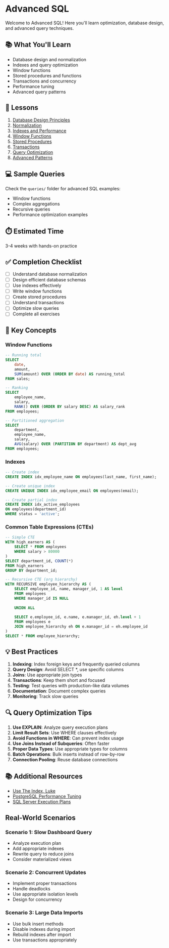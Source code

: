 # Advanced SQL

Welcome to Advanced SQL! Here you'll learn optimization, database design, and advanced query techniques.

## 📚 What You'll Learn

- Database design and normalization
- Indexes and query optimization
- Window functions
- Stored procedures and functions
- Transactions and concurrency
- Performance tuning
- Advanced query patterns

## 📖 Lessons

1. [Database Design Principles](lessons/01-database-design.md)
2. [Normalization](lessons/02-normalization.md)
3. [Indexes and Performance](lessons/03-indexes.md)
4. [Window Functions](lessons/04-window-functions.md)
5. [Stored Procedures](lessons/05-stored-procedures.md)
6. [Transactions](lessons/06-transactions.md)
7. [Query Optimization](lessons/07-query-optimization.md)
8. [Advanced Patterns](lessons/08-advanced-patterns.md)

## 💻 Sample Queries

Check the `queries/` folder for advanced SQL examples:
- Window functions
- Complex aggregations
- Recursive queries
- Performance optimization examples

## ⏱️ Estimated Time

3-4 weeks with hands-on practice

## ✅ Completion Checklist

- [ ] Understand database normalization
- [ ] Design efficient database schemas
- [ ] Use indexes effectively
- [ ] Write window functions
- [ ] Create stored procedures
- [ ] Understand transactions
- [ ] Optimize slow queries
- [ ] Complete all exercises

## 🎯 Key Concepts

### Window Functions
```sql
-- Running total
SELECT 
    date,
    amount,
    SUM(amount) OVER (ORDER BY date) AS running_total
FROM sales;

-- Ranking
SELECT 
    employee_name,
    salary,
    RANK() OVER (ORDER BY salary DESC) AS salary_rank
FROM employees;

-- Partitioned aggregation
SELECT 
    department,
    employee_name,
    salary,
    AVG(salary) OVER (PARTITION BY department) AS dept_avg
FROM employees;
```

### Indexes
```sql
-- Create index
CREATE INDEX idx_employee_name ON employees(last_name, first_name);

-- Create unique index
CREATE UNIQUE INDEX idx_employee_email ON employees(email);

-- Create partial index
CREATE INDEX idx_active_employees 
ON employees(department_id) 
WHERE status = 'active';
```

### Common Table Expressions (CTEs)
```sql
-- Simple CTE
WITH high_earners AS (
    SELECT * FROM employees
    WHERE salary > 80000
)
SELECT department_id, COUNT(*) 
FROM high_earners 
GROUP BY department_id;

-- Recursive CTE (org hierarchy)
WITH RECURSIVE employee_hierarchy AS (
    SELECT employee_id, name, manager_id, 1 AS level
    FROM employees
    WHERE manager_id IS NULL
    
    UNION ALL
    
    SELECT e.employee_id, e.name, e.manager_id, eh.level + 1
    FROM employees e
    JOIN employee_hierarchy eh ON e.manager_id = eh.employee_id
)
SELECT * FROM employee_hierarchy;
```

## 💡 Best Practices

1. **Indexing**: Index foreign keys and frequently queried columns
2. **Query Design**: Avoid SELECT *, use specific columns
3. **Joins**: Use appropriate join types
4. **Transactions**: Keep them short and focused
5. **Testing**: Test queries with production-like data volumes
6. **Documentation**: Document complex queries
7. **Monitoring**: Track slow queries

## 🔍 Query Optimization Tips

1. **Use EXPLAIN**: Analyze query execution plans
2. **Limit Result Sets**: Use WHERE clauses effectively
3. **Avoid Functions in WHERE**: Can prevent index usage
4. **Use Joins Instead of Subqueries**: Often faster
5. **Proper Data Types**: Use appropriate types for columns
6. **Batch Operations**: Bulk inserts instead of row-by-row
7. **Connection Pooling**: Reuse database connections

## 📚 Additional Resources

- [Use The Index, Luke](https://use-the-index-luke.com/)
- [PostgreSQL Performance Tuning](https://wiki.postgresql.org/wiki/Performance_Optimization)
- [SQL Server Execution Plans](https://www.red-gate.com/simple-talk/databases/sql-server/performance-sql-server/execution-plans/)

## Real-World Scenarios

### Scenario 1: Slow Dashboard Query
- Analyze execution plan
- Add appropriate indexes
- Rewrite query to reduce joins
- Consider materialized views

### Scenario 2: Concurrent Updates
- Implement proper transactions
- Handle deadlocks
- Use appropriate isolation levels
- Design for concurrency

### Scenario 3: Large Data Imports
- Use bulk insert methods
- Disable indexes during import
- Rebuild indexes after import
- Use transactions appropriately
